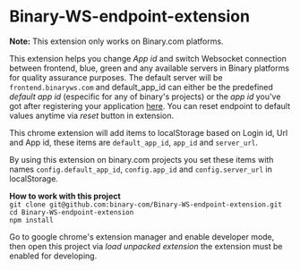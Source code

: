 # Binary-WS-endpoint-extension

<b>Note:</b>
This extension only works on Binary.com platforms.

This extension helps you change <i>App id</i> and switch Websocket connection between frontend, blue, green and any available servers in Binary platforms for quality assurance purposes. The default server will be `frontend.binaryws.com` and default_app_id can either be the predefined <i>default app id</i> (especific for any of binary's projects) or the <i>app id</i> you've got after registering your application <a href="https://developers.binary.com/applications/">here</a>. You can reset endpoint to default values anytime via <i>reset</i> button in extension.

This chrome extension will add items to localStorage based on Login id, Url and App id, these items are `default_app_id`, `app_id` and `server_url`.

By using this extension on binary.com projects you set these items with names `config.default_app_id`, `config.app_id` and `config.server_url` in localStorage.

<b>How to work with this project</b></br>
`git clone git@github.com:binary-com/Binary-WS-endpoint-extension.git` </br>
`cd Binary-WS-endpoint-extension` </br>
`npm install` </br>

Go to google chrome's extension manager and enable developer mode, then open this project via <i>load unpacked extension</i>
the extension must be enabled for developing.
